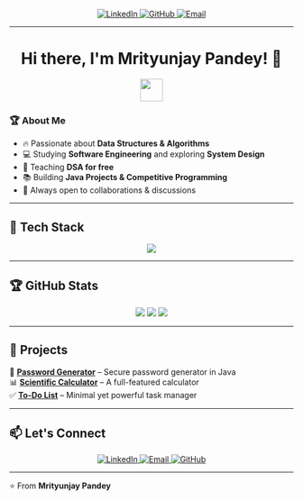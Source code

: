 <!-- Social Badges -->
<p align="center">
  <a href="https://www.linkedin.com/in/mrityunjay-pandey">
    <img src="https://img.shields.io/badge/LinkedIn-0077B5?style=for-the-badge&logo=linkedin&logoColor=white" alt="LinkedIn">
  </a>
  <a href="https://github.com/Mrityunjay-Pandey">
    <img src="https://img.shields.io/badge/GitHub-181717?style=for-the-badge&logo=github&logoColor=white" alt="GitHub">
  </a>
  <a href="mailto:mrityunjaypandey1508@gmail.com">
    <img src="https://img.shields.io/badge/Gmail-EA4335?style=for-the-badge&logo=gmail&logoColor=white" alt="Email">
  </a>
</p>

---

<h1 align="center">Hi there, I'm Mrityunjay Pandey! 🚀</h1>

<p align="center">
  <img src="https://media.giphy.com/media/hvRJCLFzcasrR4ia7z/giphy.gif" width="40px">
</p>

### 🏆 **About Me**
- 🔥 Passionate about **Data Structures & Algorithms**  
- 💻 Studying **Software Engineering** and exploring **System Design**  
- 🏫 Teaching **DSA for free**  
- 📚 Building **Java Projects & Competitive Programming**  
- 🤝 Always open to collaborations & discussions  

---

## 🚀 **Tech Stack**
<p align="center">
  <img src="https://skillicons.dev/icons?i=java,c,python,cpp,html,css,js,mysql,git,github,linux" />
</p>

---

## 🏆 **GitHub Stats**
<p align="center">
  <img src="https://github-readme-streak-stats.herokuapp.com/?user=Mrityunjay-Pandey&theme=tokyonight" />
  <img src="https://github-readme-stats.vercel.app/api?username=Mrityunjay-Pandey&show_icons=true&theme=tokyonight" />
  <img src="https://github-readme-stats.vercel.app/api/top-langs/?username=Mrityunjay-Pandey&layout=compact&theme=tokyonight" />
</p>

---

## 📂 **Projects**
🚀 **[Password Generator](https://github.com/Mrityunjay-Pandey/password-generator)** – Secure password generator in Java  
📊 **[Scientific Calculator](https://github.com/Mrityunjay-Pandey/scientific-calculator)** – A full-featured calculator  
✅ **[To-Do List](https://github.com/Mrityunjay-Pandey/to-do-list)** – Minimal yet powerful task manager  

---

## 📫 **Let's Connect**
<p align="center">
  <a href="https://www.linkedin.com/in/mrityunjay-pandey">
    <img src="https://img.shields.io/badge/LinkedIn-0077B5?style=for-the-badge&logo=linkedin&logoColor=white" alt="LinkedIn">
  </a>
  <a href="mailto:mrityunjaypandey1508@gmail.com">
    <img src="https://img.shields.io/badge/Gmail-EA4335?style=for-the-badge&logo=gmail&logoColor=white" alt="Email">
  </a>
  <a href="https://github.com/Mrityunjay-Pandey">
    <img src="https://img.shields.io/badge/GitHub-181717?style=for-the-badge&logo=github&logoColor=white" alt="GitHub">
  </a>
</p>

---

⭐️ From **Mrityunjay Pandey**  

